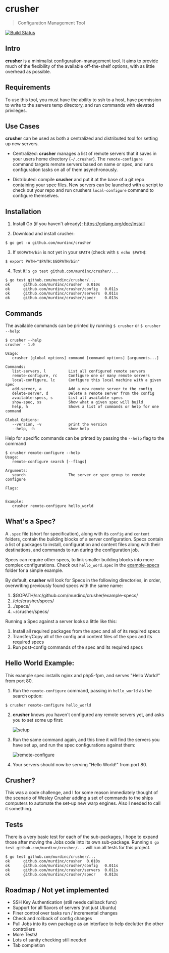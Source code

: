 # crusher
> Configuration Management Tool

[![Build Status](https://travis-ci.org/murdinc/crusher.svg)](https://travis-ci.org/murdinc/crusher)

## Intro
**crusher** is a minimalist configuration-management tool. It aims to provide much of the flexibility of the available off-the-shelf options, with as little overhead as possible.

## Requirements
To use this tool, you must have the ability to ssh to a host, have permission to write to the servers temp directory, and run commands with elevated privileges.

## Use Cases
**crusher** can be used as both a centralized and distributed tool for setting up new servers.

- Centralized:
**crusher** manages a list of remote servers that it saves in your users home directory (`~/.crusher`). The `remote-configure` command targets remote servers based on name or spec, and runs configuration tasks on all of them asynchronously.

- Distributed:
compile **crusher** and put it at the base of a git repo containing your spec files. New servers can be launched with a script to check out your repo and run crushers `local-configure` command to configure themselves.

## Installation
1. Install Go (if you haven't already): https://golang.org/doc/install

2. Download and install crusher:

  `$ go get -u github.com/murdinc/crusher`

3. If `$GOPATH/bin` is not yet in your `$PATH` (check with `$ echo $PATH`):

  `$ export PATH="$PATH:$GOPATH/bin"`

4. Test it! `$ go test github.com/murdinc/crusher/...`

```
$ go test github.com/murdinc/crusher/...
ok  	github.com/murdinc/crusher	0.010s
ok  	github.com/murdinc/crusher/config	0.011s
ok  	github.com/murdinc/crusher/servers	0.011s
ok  	github.com/murdinc/crusher/specr	0.013s
```

## Commands
The available commands can be printed by running `$ crusher` or `$ crusher --help`:
```
$ crusher --help
crusher - 1.0

Usage:
   crusher [global options] command [command options] [arguments...]

Commands:
   list-servers, l			List all configured remote servers
   remote-configure, rc		Configure one or many remote servers
   local-configure, lc		Configure this local machine with a given spec
   add-server, a			Add a new remote server to the config
   delete-server, d			Delete a remote server from the config
   available-specs, s		List all available specs
   show-spec, ss			Show what a given spec will build
   help, h					Shows a list of commands or help for one command

Global Options:
   --version, -v			print the version
   --help, -h				show help
```
Help for specific commands can be printed by passing the `--help` flag to the command
```
$ crusher remote-configure --help
Usage:
   remote-configure search [--flags]

Arguments:
   search					The server or spec group to remote configure

Flags:


Example:
   crusher remote-configure hello_world
```

## What's a Spec?
A `.spec` file (short for specification), along with its `config` and `content` folders, contain the building blocks of a server configuration. Specs contain a list of packages to install, configuration and content files along with their destinations, and commands to run during the configuration job.

Specs can require other specs, to link smaller building blocks into more complex configurations. Check out `hello_word.spec` in the [example-specs](https://github.com/murdinc/crusher/tree/master/example-specs) folder for a simple example.

By default, **crusher** will look for Specs in the following directories, in order, overwriting previously found specs with the same name:

1. $GOPATH/src/github.com/murdinc/crusher/example-specs/
2. /etc/crusher/specs/
3. ./specs/
4. ~/crusher/specs/

Running a Spec against a server looks a little like this:

1. Install all required packages from the spec and all of its required specs
2. Transfer/Copy all of the config and content files of the spec and its required specs
3. Run post-config commands of the spec and its required specs

## Hello World Example:
This example spec installs nginx and php5-fpm, and serves "Hello World!" from port 80.

1. Run the `remote-configure` command, passing in `hello_world` as the search option:

  `$ crusher remote-configure hello_world`

2. **crusher** knows you haven't configured any remote servers yet, and asks you to set some up first:

	![setup](screenshots/setup.png)

3. Run the same command again, and this time it will find the servers you have set up, and run the spec configurations against them:

	![remote-configure](screenshots/remote-configure.png)

4. Your servers should now be serving "Hello World!" from port 80.

## Crusher?
This was a code challenge, and I for some reason immediately thought of the scenario of Wesley Crusher adding a set of commands to the ships computers to automate the set-up new warp engines. Also I needed to call it something.

## Tests
There is a very basic test for each of the sub-packages, I hope to expand those after moving the Jobs code into its own sub-package. Running `$ go test github.com/murdinc/crusher/...` will run all tests for this project. 

```
$ go test github.com/murdinc/crusher/...
ok  	github.com/murdinc/crusher	0.010s
ok  	github.com/murdinc/crusher/config	0.011s
ok  	github.com/murdinc/crusher/servers	0.011s
ok  	github.com/murdinc/crusher/specr	0.013s
```

## Roadmap / Not yet implemented
- SSH Key Authentication (still needs callback func)
- Support for all flavors of servers (not just Ubuntu)
- Finer control over tasks run / incremental changes
- Check and rollback of config changes
- Pull Jobs into its own package as an interface to help declutter the other controllers
- More Tests!
- Lots of sanity checking still needed
- Tab completion
